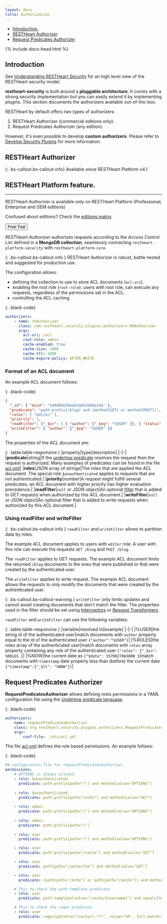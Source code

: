 ```yaml
---
layout: docs
title: Authorization
---
```


<div markdown="1" class="d-none d-xl-block col-xl-2 order-last bd-toc">

* [Introduction ](#introduction)
* [RESTHeart Authorizer](#restheart-authorizer)
* [Request Predicates Authorizer](#request-predicates-authorizer)
  
</div>
<div markdown="1" class="col-12 col-md-9 col-xl-8 py-md-3 bd-content">

{% include docs-head.html %} 

## Introduction

See [Understanding RESTHeart Security](/docs/v5/security/overview#understanding-restheart-security) for an high level view of the RESTHeart security model.

**restheart-security** is built around a __pluggable architecture__. It comes with a strong security implementation but you can easily extend it by implementing plugins.  This section documents the authorizers available out-of-the-box.

RESTHeart by default offers two types of authorizers:

1. RESTHeart Authorizer (commercial editions only).
1. Request Predicates Authorizer (any edition).

However, it's even possible to develop __custom authorizers__. Please refer to [Develop Security Plugins](/docs/v5/develop/security-plugins) for more information.

## RESTHeart Authorizer 

{: .bs-callout.bs-callout-info}
Available since RESTHeart Platform v4.1

<div class="alert alert-info" role="alert">
    <h2 class="alert-heading"><strong>RESTHeart Platform</strong> feature.</h2>
    <hr class="my-2">
    <p>RESTHeart Authorizer is available only on RESTHeart Platform (Professional, Enterprise and OEM editions)</p>
    <p class="small">Confused about editions? Check the <a class="alert-link" href="/editions">editions matrix</a>.</p>
    <a href="/get"><button class="btn trial-btn">Free Trial</button></a>
</div>

*RESTHeart Authorizer* authorizes requests according to the *Access Control List*  defined in a __MongoDB collection__, seamlessly connecting `restheart-platform-security` with `restheart-platform-core`.

{: .bs-callout.bs-callout-info }
RESTHeart Authorizer is robust, battle-tested and suggested for production use.

The configuration allows:

- defining the collection to use to store ACL documents (`acl-uri`).
- enabling the root role (`root-role`): users with root role, can execute any requests, regardless of the permissions set in the ACL.
- controlling the ACL caching.

{: .black-code}
``` yml
authorizers:
    - name: rhAuthorizer
      class: com.restheart.security.plugins.authorizers.RHAuthorizer
      args:
        acl-uri: /acl
        root-role: admin
        cache-enabled: true
        cache-size: 1000
        cache-ttl: 5000
        cache-expire-policy: AFTER_WRITE
```

### Format of an ACL document

An example ACL document follows:

{: .black-code}
``` json
{
  "_id": { "$oid": "5d9485639eab3a852d48a1de" },
  "predicate": "path-prefix[/blog] and (method[GET] or method[POST])",
  "roles": [ "editor" ],
  "priority": 1,
  "readFilter": {"_$or": [ { "author": {"_$eq": "%USER" }}, { "status": {"_$eq": "PUBLISHED" }} ] },
  "writeFilter": { "author": {"_$eq": "%USER" }}
}
```

The properties of the ACL document are:

{: .table.table-responsive }
|property|type|description|
|-|-|
|**predicate**|string|If the [undertow predicate](http://undertow.io/undertow-docs/undertow-docs-2.0.0/index.html#textual-representation) resolves the request then the request is authorized. Many examples of predicates can be found in the file [acl.yml](https://github.com/SoftInstigate/restheart/blob/master/security/etc/acl.yml)|
|**roles**|JSON array of strings|The roles that are applied the ACL document. The special role `$unauthenticated` applies to requests that are not authenticated.|
|**priority**|number|A request might fulfill several predicates; an ACL document with higher priority has higher evaluation precedence.|
|**readFilter**|`null` or JSON object|An optional [filter](/docs/v5/read-docs/#filtering) that is added to GET requests when authorized by this ACL document.|
|**writeFilter**|`null` or JSON object|An optional filter that is added to write requests when authorized by this ACL document.|

### Using readFilter and writeFilter

{: .bs-callout.bs-callout-info }
`readFilter` and `writeFilter` allows to partition data by roles.

The example ACL document applies to users with `editor` role. A user with this role can execute the requests `GET /blog` and `POST /blog`. 

 The `readFilter` applies to GET requests. The example ACL document limits the returned `/blog` documents to the ones that were published or that were created by the authenticated user.

 The `writeFilter` applies to write request. The example ACL document allows the requests to only modify the documents that were created by the authenticated user.

{: .bs-callout.bs-callout-warning }
`writeFilter` only limits updates and cannot avoid creating documents that don't match the filter. The properties used in the filter should be set using [Interceptors](/docs/v5/develop/security-plugins/#interceptors) or [Request Transformers](/docs/v5/develop/core-plugins/#transformers).

`readFilter` and `writeFilter` can use the following variables:

{: .table.table-responsive }
|variable|resolved to|example|
|-|-|
|%USER|the string id of the authenticated user|match documents with `author` property equal to the id of the authenticated user `{"author":"%USER"}`|
|%ROLES|the roles array of the authenticated user|match documents with `roles` array property containing any role of the authenticated user `{"roles": {"_$in": %ROLES }`|
|%NOW|the current date as `{"$date": 1570027863000 }`|match documents with `timestamp` date property less than (before) the current date `{"timestamp":{"_$lt": "%NOW"}}`|

## Request Predicates Authorizer

**RequestPredicatesAuthorizer** allows defining roles permissions in a YAML configuration file using the [Undertow predicate language](http://undertow.io/undertow-docs/undertow-docs-2.0.0/index.html#textual-representation). 

{: .black-code}
``` yml
authorizers:
    name: requestPredicatesAuthorizer
    class: org.restheart.security.plugins.authorizers.RequestPredicatesAuthorizer
    args:
        conf-file: ./etc/acl.yml
```

The file [acl.yml](https://github.com/SoftInstigate/restheart/blob/master/security/etc/acl.yml) defines the role based permissions. An example follows:

{: .black-code}
``` yml
## configuration file for requestPredicatesAuthorizer
permissions:
    # OPTIONS is always allowed
    - role: $unauthenticated
      predicate: path-prefix[path="/"] and method[value="OPTIONS"]
      
    - role: $unauthenticated
      predicate: path-prefix[path="/echo"] and method[value="GET"]
    
    - role: admin
      predicate: path-prefix[path="/"] and method[value="OPTIONS"]
      
    - role: admin
      predicate: path-prefix[path="/"]
    
    - role: user
      predicate: path-prefix[path="/"] and method[value="OPTIONS"]

    - role: user
      predicate: path-prefix[path="/secho"] and method[value="GET"]

    - role: user
      predicate: path[path="/secho/foo"] and method[value="GET"]

    - role: user
      predicate: (path[path="/echo"] or path[path="/secho"]) and method[value="PUT"]

    # This to check the path-template predicate
    - role: user
      predicate: path-template[value="/secho/{username}"] and equals[%u, "${username}"]

    # This to check the regex predicate
    - role: user
      predicate: regex[pattern="/secho/(.*?)", value="%R", full-match=true] and equals[%u, "${1}"]
```
